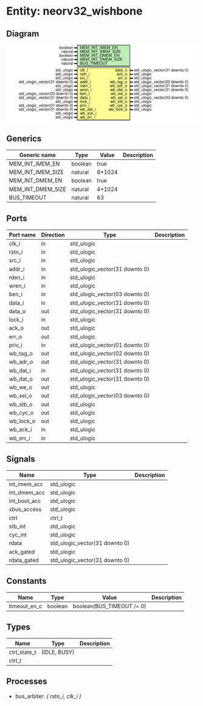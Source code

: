 # Entity: neorv32_wishbone
## Diagram
![Diagram](neorv32_wishbone.svg "Diagram")
## Generics
| Generic name      | Type    | Value  | Description |
| ----------------- | ------- | ------ | ----------- |
| MEM_INT_IMEM_EN   | boolean | true   |             |
| MEM_INT_IMEM_SIZE | natural | 8*1024 |             |
| MEM_INT_DMEM_EN   | boolean | true   |             |
| MEM_INT_DMEM_SIZE | natural | 4*1024 |             |
| BUS_TIMEOUT       | natural | 63     |             |
## Ports
| Port name | Direction | Type                           | Description |
| --------- | --------- | ------------------------------ | ----------- |
| clk_i     | in        | std_ulogic                     |             |
| rstn_i    | in        | std_ulogic                     |             |
| src_i     | in        | std_ulogic                     |             |
| addr_i    | in        | std_ulogic_vector(31 downto 0) |             |
| rden_i    | in        | std_ulogic                     |             |
| wren_i    | in        | std_ulogic                     |             |
| ben_i     | in        | std_ulogic_vector(03 downto 0) |             |
| data_i    | in        | std_ulogic_vector(31 downto 0) |             |
| data_o    | out       | std_ulogic_vector(31 downto 0) |             |
| lock_i    | in        | std_ulogic                     |             |
| ack_o     | out       | std_ulogic                     |             |
| err_o     | out       | std_ulogic                     |             |
| priv_i    | in        | std_ulogic_vector(01 downto 0) |             |
| wb_tag_o  | out       | std_ulogic_vector(02 downto 0) |             |
| wb_adr_o  | out       | std_ulogic_vector(31 downto 0) |             |
| wb_dat_i  | in        | std_ulogic_vector(31 downto 0) |             |
| wb_dat_o  | out       | std_ulogic_vector(31 downto 0) |             |
| wb_we_o   | out       | std_ulogic                     |             |
| wb_sel_o  | out       | std_ulogic_vector(03 downto 0) |             |
| wb_stb_o  | out       | std_ulogic                     |             |
| wb_cyc_o  | out       | std_ulogic                     |             |
| wb_lock_o | out       | std_ulogic                     |             |
| wb_ack_i  | in        | std_ulogic                     |             |
| wb_err_i  | in        | std_ulogic                     |             |
## Signals
| Name         | Type                           | Description |
| ------------ | ------------------------------ | ----------- |
| int_imem_acc | std_ulogic                     |             |
| int_dmem_acc | std_ulogic                     |             |
| int_boot_acc | std_ulogic                     |             |
| xbus_access  | std_ulogic                     |             |
| ctrl         | ctrl_t                         |             |
| stb_int      | std_ulogic                     |             |
| cyc_int      | std_ulogic                     |             |
| rdata        | std_ulogic_vector(31 downto 0) |             |
| ack_gated    | std_ulogic                     |             |
| rdata_gated  | std_ulogic_vector(31 downto 0) |             |
## Constants
| Name         | Type    | Value                      | Description |
| ------------ | ------- | -------------------------- | ----------- |
| timeout_en_c | boolean |  boolean(BUS_TIMEOUT /= 0) |             |
## Types
| Name         | Type         | Description |
| ------------ | ------------ | ----------- |
| ctrl_state_t | (IDLE, BUSY) |             |
| ctrl_t       |              |             |
## Processes
- bus_arbiter: _( rstn_i, clk_i )_

